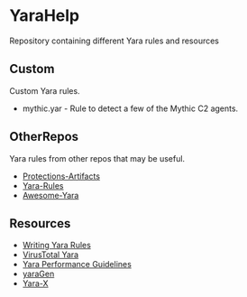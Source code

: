 # YaraHelp
Repository containing different Yara rules and resources

## Custom
Custom Yara rules.

- mythic.yar - Rule to detect a few of the Mythic C2 agents.


## OtherRepos
Yara rules from other repos that may be useful.

- [Protections-Artifacts](https://github.com/elastic/protections-artifacts)
- [Yara-Rules](https://github.com/Yara-Rules/rules)
- [Awesome-Yara](https://github.com/InQuest/awesome-yara)


## Resources

- [Writing Yara Rules](https://yara.readthedocs.io/en/v3.4.0/writingrules.html)
- [VirusTotal Yara](https://virustotal.github.io/yara/)
- [Yara Performance Guidelines](https://github.com/Neo23x0/YARA-Performance-Guidelines/)
- [yaraGen](https://github.com/Neo23x0/yarGen)
- [Yara-X](https://github.com/VirusTotal/yara-x)
